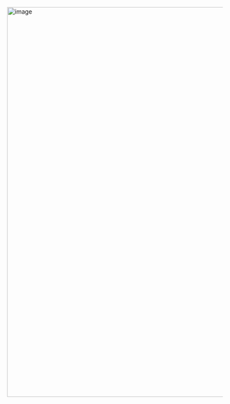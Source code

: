 <img width="911" alt="image" src="https://github.com/yasarunylmzz/iWeather/assets/116540999/f03987c6-0ba8-42ec-a446-4380d547cbd6">

